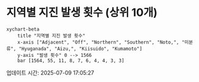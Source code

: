 # 지역별 지진 발생 횟수 (상위 10개)

```mermaid
xychart-beta
    title "지역별 지진 발생 횟수"
    x-axis ["Adjacent", "Off", "Northern", "Southern", "Noto,", "미분류", "Hyuganada", "Aizu,", "Kiisuido", "Kumamoto"]
    y-axis "발생 횟수" 0 --> 1566
    bar [1564, 55, 11, 8, 7, 6, 4, 4, 3, 3]
```

업데이트 시간: 2025-07-09 17:05:27
